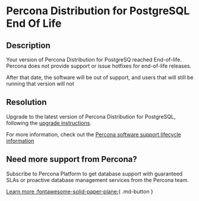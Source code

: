 # Percona Distribution for PostgreSQL End Of Life
## Description
Your version of Percona Distribution for PostgreSQ reached End-of-life.
Percona does not provide support or issue hotfixes for end-of-life releases.

After that date, the software will be out of support, and users that will still be running that version will not

## Resolution
Upgrade to the latest version of Percona Distribution for PostgreSQL, following the [upgrade instructions](https://docs.percona.com/postgresql/15/major-upgrade.html).

For more information, check out the [Percona software support lifecycle information](https://www.percona.com/services/policies/percona-software-support-lifecycle)

## Need more support from Percona?
Subscribe to Percona Platform to get database support with guaranteed SLAs or proactive database management services from the Percona team.

[Learn more :fontawesome-solid-paper-plane:](https://per.co.na/subscribe){ .md-button }
